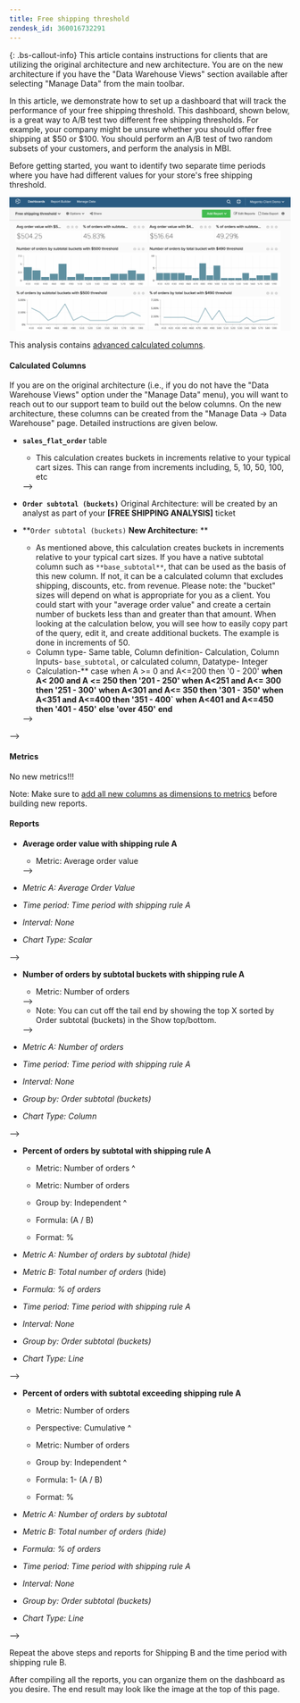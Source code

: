 ```yaml
---
title: Free shipping threshold
zendesk_id: 360016732291
---
```


{: .bs-callout-info}
This article contains instructions for clients that are utilizing the original architecture and new architecture. You are on the new architecture if you have the "Data Warehouse Views" section available after selecting "Manage Data" from the main toolbar.

In this article, we demonstrate how to set up a dashboard that will track the performance of your free shipping threshold. This dashboard, shown below, is a great way to A/B test two different free shipping thresholds. For example, your company might be unsure whether you should offer free shipping at $50 or $100. You should perform an A/B test of two random subsets of your customers, and perform the analysis in MBI.

Before getting started, you want to identify two separate time periods where you have had different values for your store's free shipping threshold.

![](../../assets/free_shipping_threshold.png)

This analysis contains [advanced calculated columns](../data-warehouse-mgr/adv-calc-columns.md).

#### Calculated Columns

If you are on the original architecture (i.e., if you do not have the "Data Warehouse Views" option under the "Manage Data" menu), you will want to reach out to our support team to build out the below columns. On the new architecture, these columns can be created from the "Manage Data -&gt; Data Warehouse" page. Detailed instructions are given below.

* <span class="wysiwyg-color-blue">**`sales_flat_order`**</span> table
  * This calculation creates buckets in increments relative to your typical cart sizes. This can range from increments including, 5, 10, 50, 100, etc
  <!--<!--{: style="list-style-type: square;"}-->-->

* <span class="wysiwyg-color-blue">**`Order subtotal (buckets)`**</span> Original Architecture: will be created by an analyst as part of your **[FREE SHIPPING ANALYSIS]** ticket
* <span class="wysiwyg-color-blue">**`Order subtotal (buckets)` **<span class="wysiwyg-color-black">New Architecture:</span>** **</span>
  * As mentioned above, this calculation creates buckets in increments relative to your typical cart sizes. If you have a native subtotal column such as `**base_subtotal**`, that can be used as the basis of this new column. If not, it can be a calculated column that excludes shipping, discounts, etc. from revenue. Please note: the "bucket" sizes will depend on what is appropriate for you as a client. You could start with your "average order value" and create a certain number of buckets less than and greater than that amount. When looking at the calculation below, you will see how to easily copy part of the query, edit it, and create additional buckets. The example is done in increments of 50.
  * Column type- Same table, Column definition- Calculation, Column Inputs- `base_subtotal`, or calculated column, Datatype- Integer
  * Calculation-** case when A &gt;= 0 and A&lt;=200 then '0 - 200'</strong>
    **when A&lt; 200 and A &lt;= 250 then '201 - 250'**
    **when A&lt;251 and A&lt;= 300 then '251 - 300'**
    **when A&lt;301 and A&lt;= 350 then '301 - 350'**
    **when A&lt;351 and A&lt;=400 then '351 - 400`**
    **when A&lt;401 and A&lt;=450 then '401 - 450'**
    **else 'over 450'**
    **end**
  <!--<!--{: style="list-style-type: circle;"}-->-->
<!--<!--{: style="list-style-type: circle;"}-->-->

#### Metrics

No new metrics!!!

Note: Make sure to [add all new columns as dimensions to metrics](../data-warehouse-mgr/manage-data-dimensions-metrics.md) before building new reports.

#### Reports

* **Average order value with shipping rule A**
  * Metric: Average order value
  <!--<!--{: style="list-style-type: square;"}-->-->

* *Metric A: Average Order Value*
* *Time period: Time period with shipping rule A*
* *Interval: None*
* *Chart Type: Scalar*
<!--<!--{: style="list-style-type: circle;"}-->-->

* **Number of orders by subtotal buckets with shipping rule A**
  * Metric: Number of orders
  <!--<!--{: style="list-style-type: square;"}-->-->

  * Note: You can cut off the tail end by showing the top X sorted by Order subtotal (buckets) in the Show top/bottom.
  <!--<!--{: style="list-style-type: square;"}-->-->

* *Metric A: Number of orders*
* *Time period: Time period with shipping rule A*
* *Interval: None*
* *Group by: Order subtotal (buckets)*
* *Chart Type: Column*
<!--<!--{: style="list-style-type: circle;"}-->-->

* **Percent of orders by subtotal with shipping rule A**
  * Metric: Number of orders
  ^

  * Metric: Number of orders
  * Group by: Independent
  ^

  * Formula: (A / B)
  * Format: %

* *Metric A: Number of orders by subtotal (hide)*
* *Metric B: Total number of orders* (hide)
* *Formula: % of orders*
* *Time period: Time period with shipping rule A*
* *Interval: None*
* *Group by: Order subtotal (buckets)*
* *Chart Type: Line*
<!--<!--{: style="list-style-type: circle;"}-->-->

* **Percent of orders with subtotal exceeding shipping rule A**
  * Metric: Number of orders
  * Perspective: Cumulative
  ^

  * Metric: Number of orders
  * Group by: Independent
  ^

  * Formula: 1- (A / B)
  * Format: %

* *Metric A: Number of orders by subtotal*
* *Metric B: Total number of orders (hide)*
* *Formula: % of orders*
* *Time period: Time period with shipping rule A*
* *Interval: None*
* *Group by: Order subtotal (buckets)*
* *Chart Type: Line*
<!--<!--{: style="list-style-type: circle;"}-->-->

Repeat the above steps and reports for Shipping B and the time period with shipping rule B.

After compiling all the reports, you can organize them on the dashboard as you desire. The end result may look like the image at the top of this page.
